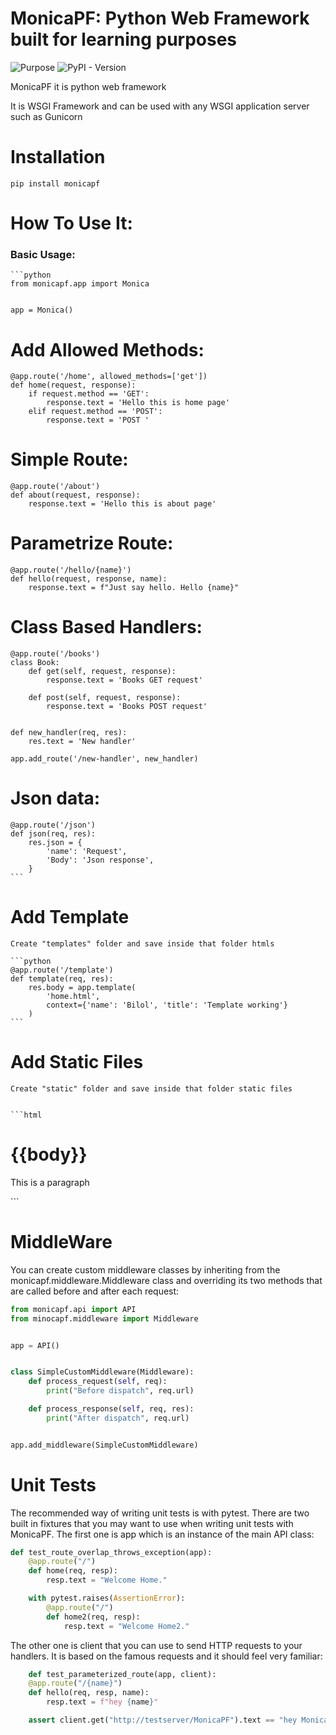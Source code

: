 # MonicaPF: Python Web Framework built for learning purposes


![Purpose](https://img.shields.io/badge/:learning-green)
![PyPI - Version](https://img.shields.io/pypi/v/:monicapf)


MonicaPF it is python web framework

It is WSGI Framework and can be used with any WSGI application server such as Gunicorn


# Installation
```shell
pip install monicapf
```

# How To Use It:


### Basic Usage:

    ```python
    from monicapf.app import Monica


    app = Monica()      


# Add Allowed Methods:
    @app.route('/home', allowed_methods=['get'])
    def home(request, response):
        if request.method == 'GET':
            response.text = 'Hello this is home page'
        elif request.method == 'POST':
            response.text = 'POST '


# Simple Route:
    @app.route('/about')
    def about(request, response):
        response.text = 'Hello this is about page'    
        

# Parametrize Route:
    @app.route('/hello/{name}')
    def hello(request, response, name):
        response.text = f"Just say hello. Hello {name}"    


# Class Based Handlers:
    @app.route('/books')
    class Book:
        def get(self, request, response):
            response.text = 'Books GET request'

        def post(self, request, response):
            response.text = 'Books POST request'


    def new_handler(req, res):
        res.text = 'New handler'

    app.add_route('/new-handler', new_handler)




# Json data:
    @app.route('/json')
    def json(req, res):
        res.json = {
            'name': 'Request',
            'Body': 'Json response',
        }
    ```

# Add Template
    Create "templates" folder and save inside that folder htmls

    ```python
    @app.route('/template')
    def template(req, res):
        res.body = app.template(
            'home.html',
            context={'name': 'Bilol', 'title': 'Template working'}
        ) 
    ```       

# Add Static Files
    Create "static" folder and save inside that folder static files

    
    ```html
<!DOCTYPE html>
<html lang="en">

<head>
    <meta charset="UTF-8">
    <title>{{title}}</title>

<link href="/static/main.css" rel="stylesheet" type="text/css">
</head>

<body>
    <h1>{{body}}</h1>
    <p>This is a paragraph</p>
</body>
</html>
    ```



# MiddleWare

You can create custom middleware classes by inheriting from the monicapf.middleware.Middleware class and overriding its two methods that are called before and after each request:

```python
from monicapf.api import API
from minocapf.middleware import Middleware


app = API()


class SimpleCustomMiddleware(Middleware):
    def process_request(self, req):
        print("Before dispatch", req.url)

    def process_response(self, req, res):
        print("After dispatch", req.url)


app.add_middleware(SimpleCustomMiddleware)
```


# Unit Tests

The recommended way of writing unit tests is with pytest. There are two built in fixtures that you may want to use when writing unit tests with MonicaPF. The first one is app which is an instance of the main API class:

```python
def test_route_overlap_throws_exception(app):
    @app.route("/")
    def home(req, resp):
        resp.text = "Welcome Home."

    with pytest.raises(AssertionError):
        @app.route("/")
        def home2(req, resp):
            resp.text = "Welcome Home2."
```

The other one is client that you can use to send HTTP requests to your handlers. It is based on the famous requests and it should feel very familiar:

```python
    def test_parameterized_route(app, client):
    @app.route("/{name}")
    def hello(req, resp, name):
        resp.text = f"hey {name}"

    assert client.get("http://testserver/MonicaPF").text == "hey MonicaPF"
```